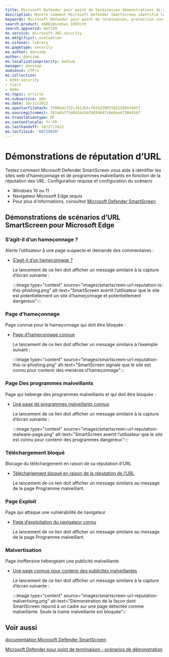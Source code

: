 ```yaml
---
title: Microsoft Defender pour point de terminaison démonstrations de réputation d’URL SmartScreen
description: Montre comment Microsoft Defender SmartScreen identifie les sites web d’hameçonnage et de programmes malveillants en fonction de la réputation des URL.
keywords: Microsoft Defender pour point de terminaison, protection contre le hameçonnage de site web, protection contre les programmes malveillants de site web, réputation d’URL, démonstration,
search.product: eADQiWindows 10XVcnh
search.appverid: met150
ms.service: microsoft-365-security
ms.mktglfcycl: evaluation
ms.sitesec: library
ms.pagetype: security
ms.author: dansimp
author: dansimp
ms.localizationpriority: medium
manager: dansimp
audience: ITPro
ms.collection:
- m365-security
- tier2
- demo
ms.topic: article
ms.subservice: mde
ms.date: 10/21/2022
ms.openlocfilehash: 3f00b4cf32c3813bfcf67e2390f503156097d9f2
ms.sourcegitcommit: 181a0aff54842dcbafd834647c6e9ee47304d10f
ms.translationtype: MT
ms.contentlocale: fr-FR
ms.lasthandoff: 10/27/2022
ms.locfileid: "68729630"
---
```

# <a name="url-reputation-demonstrations"></a>Démonstrations de réputation d’URL

Testez comment Microsoft Defender SmartScreen vous aide à identifier les sites web d’hameçonnage et de programmes malveillants en fonction de la réputation des URL.
Configuration requise et configuration du scénario

- Windows 10 ou 11
- Navigateur Microsoft Edge requis
- Pour plus d’informations, consultez [Microsoft Defender SmartScreen](/windows/security/threat-protection/microsoft-defender-smartscreen/microsoft-defender-smartscreen-overview)

## <a name="smartscreen-for-microsoft-edge-url-scenario-demonstrations"></a>Démonstrations de scénarios d’URL SmartScreen pour Microsoft Edge

### <a name="is-this-phishing"></a>S’agit-il d’un hameçonnage ?

Alerte l’utilisateur à une page suspecte et demande des commentaires :

- [S’agit-il d’un hameçonnage ?](https://demo.smartscreen.msft.net/other/areyousure.html)

  Le lancement de ce lien doit afficher un message similaire à la capture d’écran suivante :

  :::image type="content" source="images/smartscreen-url-reputation-is-this-phishing.png" alt-text="SmartScreen avertit l’utilisateur que le site est potentiellement un site d’hameçonnage et potentiellement dangereux":::

### <a name="phishing-page"></a>Page d’hameçonnage

Page connue pour le hameçonnage qui doit être bloquée :

- [Page d’hameçonnage connue](https://demo.smartscreen.msft.net/phishingdemo.html)

  Le lancement de ce lien doit afficher un message similaire à l’exemple suivant :

  :::image type="content" source="images/smartscreen-url-reputation-this-is-phishing.png" alt-text="SmartScreen signale que le site est connu pour contenir des menaces d’hameçonnage":::

### <a name="malware-page"></a>Page Des programmes malveillants

Page qui héberge des programmes malveillants et qui doit être bloquée :

- [Une page de programmes malveillants connus](https://demo.smartscreen.msft.net/other/malware.html)

  Le lancement de ce lien doit afficher un message similaire à la capture d’écran suivante :

  :::image type="content" source="images/smartscreen-url-reputation-malware-page.png" alt-text="SmartScreen avertit l’utilisateur que le site est connu pour contenir des programmes dangereux":::

### <a name="blocked-download"></a>Téléchargement bloqué

Blocage du téléchargement en raison de sa réputation d’URL

- [Téléchargement bloqué en raison de la réputation de l’URL](https://demo.smartscreen.msft.net/download/malwaredemo/freevideo.exe)

  Le lancement de ce lien doit afficher un message similaire au message de la page Programme malveillant.

### <a name="exploit-page"></a>Page Exploit

Page qui attaque une vulnérabilité de navigateur

- [Page d’exploitation du navigateur connu](https://demo.smartscreen.msft.net/other/exploit.html)

  Le lancement de ce lien doit afficher un message similaire au message de la page Programme malveillant.

### <a name="malvertising"></a>Malvertisation

Page inoffensive hébergeant une publicité malveillante

- [Une page connue pour contenir des publicités malveillantes](https://demo.smartscreen.msft.net/other/exploit_frame.html)

  Le lancement de ce lien doit afficher un message similaire à la capture d’écran suivante :

  :::image type="content" source="images/smartscreen-url-reputation-malvertising.png" alt-text="Démonstration de la façon dont SmartScreen répond à un cadre sur une page détectée comme malveillante. Seule la trame malveillante est bloquée":::

## <a name="see-also"></a>Voir aussi

[documentation Microsoft Defender SmartScreen](/windows/security/threat-protection/microsoft-defender-smartscreen/microsoft-defender-smartscreen-overview)

[Microsoft Defender pour point de terminaison - scénarios de démonstration](defender-endpoint-demonstrations.md)
